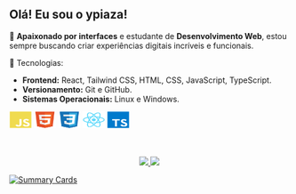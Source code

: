 ## Olá! Eu sou o ypiaza!

🎨 **Apaixonado por interfaces** e estudante de **Desenvolvimento Web**, estou sempre buscando criar experiências digitais incríveis e funcionais.

🚀 Tecnologias:
- **Frontend:** React, Tailwind CSS, HTML, CSS, JavaScript, TypeScript.
- **Versionamento:** Git e GitHub.
- **Sistemas Operacionais:** Linux e Windows.

<div>
  <img align="center" alt="Js" height="30" width="40" src="https://raw.githubusercontent.com/devicons/devicon/master/icons/javascript/javascript-plain.svg">
  <img align="center" alt="HTML" height="30" width="40" src="https://raw.githubusercontent.com/devicons/devicon/master/icons/html5/html5-original.svg">
  <img align="center" alt="CSS" height="30" width="40" src="https://raw.githubusercontent.com/devicons/devicon/master/icons/css3/css3-original.svg">
  <img align="center" alt="React" height="30" width="40" src="https://raw.githubusercontent.com/devicons/devicon/master/icons/react/react-original.svg">
  <img align="center" alt="Typescript" height="30" width="40" src="https://raw.githubusercontent.com/devicons/devicon/master/icons/typescript/typescript-original.svg">
</div><br><br><br>
 <div style="display: flex; justify-content: center; width: 100%">
   <a href="https://github.com/ypiaza">
   <img height="180em" src="https://github-readme-stats.vercel.app/api/top-langs/?username=ypiaza&layout=compact&langs_count=6&theme=tokyonight"/>
   <img height="180em" src="https://github-readme-stats.vercel.app/api?username=ypiaza&show_icons=true&theme=tokyonight&include_all_commits=true&count_private=true"/>
</div>

![Summary Cards](https://github-profile-summary-cards.vercel.app/api/cards/profile-details?username=ypiaza&theme=dark)


